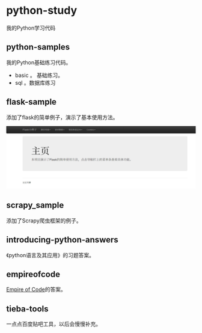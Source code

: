 # python-study

我的Python学习代码

## python-samples
我的Python基础练习代码。

  - basic 。 基础练习。
  - sql 。数据库练习
  
## flask-sample

添加了flask的简单例子，演示了基本使用方法。

![运行截图](flask-sample/flask-sample.PNG)

## scrapy_sample
添加了Scrapy爬虫框架的例子。

## introducing-python-answers
《python语言及其应用》的习题答案。

## empireofcode
[Empire of Code](https://checkio.org/)的答案。

## tieba-tools
一点点百度贴吧工具，以后会慢慢补充。
